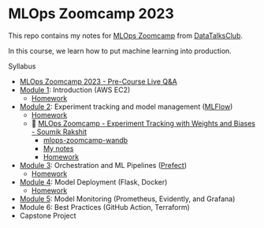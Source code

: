 # MLOps Zoomcamp 2023

This repo contains my notes for [MLOps Zoomcamp](https://github.com/DataTalksClub/mlops-zoomcamp)
from [DataTalksClub](https://datatalks.club/).

In this course, we learn how to put machine learning into production.

Syllabus

* [MLOps Zoomcamp 2023 - Pre-Course Live Q&A](https://www.youtube.com/watch?v=o34Q_61iA4Y)
* [Module 1](module1.md): Introduction (AWS EC2)
    * [Homework](notebooks/homework-1.ipynb)
* [Module 2](module2.md): Experiment tracking and model management ([MLFlow](https://mlflow.org/))
    * [Homework](notebooks/homework-2/)
    * :movie_camera: [MLOps Zoomcamp - Experiment Tracking with Weights and Biases - Soumik Rakshit](https://www.youtube.com/watch?v=yNyqFMwEyL4)
        * [mlops-zoomcamp-wandb](https://github.com/soumik12345/mlops-zoomcamp-wandb)
        * [My notes](wandb.md)
        * [Homework](notebooks/homework-wandb/)
* [Module 3](module3.md): Orchestration and ML Pipelines ([Prefect](https://www.prefect.io/))
    * [Homework](notebooks/homework-3/)
* [Module 4](module4.md): Model Deployment (Flask, Docker)
    * [Homework](notebooks/homework-4/)
* [Module 5](module5.md): Model Monitoring (Prometheus, Evidently, and Grafana)
* Module 6: Best Practices (GitHub Action, Terraform)
* Capstone Project
